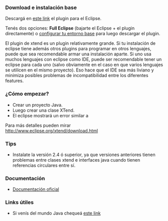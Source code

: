 ### Download e instalación base

Descargá en [este link](http://www.eclipse.org/xtend/download.html) el plugin para el Eclipse.

Tenés dos opciones: **Full Eclipse** (bajarte el Eclipse + el plugin directamente) o [configurar tu entorno base](http://uqbar-wiki.org/index.php?title=Preparacion_de_un_entorno_de_desarrollo_Java) para luego descargar el plugin.

El plugin de xtend es un plugin relativamente grande. Si tu instalación de eclipse tiene además otros plugins para programar en otros lenguajes, puede que sea recomendable armar una instalación aparte. Si uno usa muchos lenguajes con eclipse como IDE, puede ser recomendable tener un eclipse para cada uno (salvo obviamente en el caso en que varios lenguajes se utilicen en el mismo proyecto). Eso hace que el IDE sea más liviano y minimiza posibles problemas de incompatibilidad entre los diferentes features.

### ¿Cómo empezar?

-   Crear un proyecto Java.
-   Luego crear una clase XTend.
-   El eclipse mostrará un error similar a

Para más detalles pueden mirar <http://www.eclipse.org/xtend/download.html>

### Tips

-   Instalate la versión 2.4 ó superior, ya que versiones anteriores tienen problemas entre clases xtend e interfaces java cuando tienen referencias circulares entre sí.

### Documentación

-   [Documentación oficial](http://www.eclipse.org/xtend/documentation.html)

### Links útiles

-   Si venís del mundo Java chequeá [este link](http://jnario.org/org/jnario/jnario/documentation/20FactsAboutXtendSpec.html)

